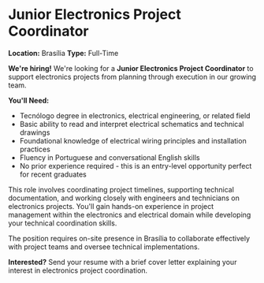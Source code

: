 # Junior Electronics Project Coordinator

**Location:** Brasília
**Type:** Full-Time

**We're hiring!** We're looking for a **Junior Electronics Project Coordinator** to support electronics projects from planning through execution in our growing team.

**You'll Need:**
- Tecnólogo degree in electronics, electrical engineering, or related field
- Basic ability to read and interpret electrical schematics and technical drawings
- Foundational knowledge of electrical wiring principles and installation practices
- Fluency in Portuguese and conversational English skills
- No prior experience required - this is an entry-level opportunity perfect for recent graduates

This role involves coordinating project timelines, supporting technical documentation, and working closely with engineers and technicians on electronics projects. You'll gain hands-on experience in project management within the electronics and electrical domain while developing your technical coordination skills.

The position requires on-site presence in Brasília to collaborate effectively with project teams and oversee technical implementations.

**Interested?** Send your resume with a brief cover letter explaining your interest in electronics project coordination.